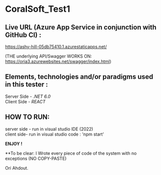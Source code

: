 # CoralSoft_Test1


## **Live URL (Azure App Service in conjunction with GitHub CI) :**  
https://ashy-hill-05db75410.1.azurestaticapps.net/  

(THE underlying API/Swagger WORKS ON:  
https://oria3.azurewebsites.net/swagger/index.html)  

   
## **Elements, technologies and/or paradigms used in this tester :**  
Server Side - *.NET 6.0*  
Client Side - *REACT*  


## HOW TO RUN:

server side - run in visual studio IDE (2022)  
client side- run in visual studio code :   'npm start'  

**ENJOY !**  
  
  
**To be clear:  I Wrote every piece of code of the system with no exceptions (NO COPY-PASTE)


Ori Ahdout.